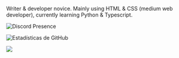 
Writer & developer novice.
Mainly using HTML & CSS (medium web developer), currently learning Python & Typescript.

![Discord Presence](https://lanyard-profile-readme.vercel.app/api/936549759240519700)

![Estadísticas de GitHub](https://github-readme-stats.vercel.app/api?username=Daskyt004&show_icons=true&theme=nightowl)
<p float="left">
  <img src="https://github-readme-stats.vercel.app/api/top-langs/?username=Daskyt004&theme=nightowl">
</p>


